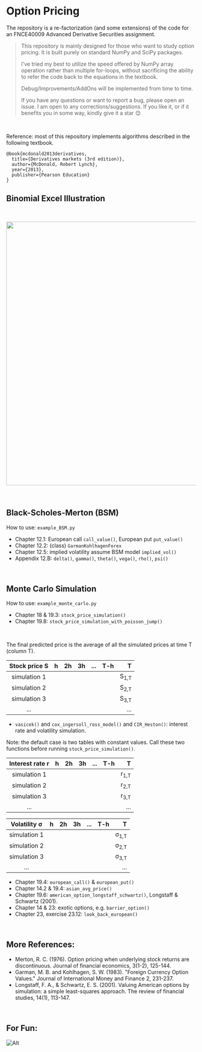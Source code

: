 # Option Pricing
The repository is a re-factorization (and some extensions) of the code for an FNCE40009 Advanced Derivative Securities assignment.
> This repository is mainly designed for those who want to study option pricing.
> It is built purely on standard NumPy and SciPy packages.
>
> I've tried my best to utilize the speed offered by NumPy array operation rather than multiple for-loops, 
> without sacrificing the ability to refer the code back to the equations in the textbook.
>
> Debug/Improvements/AddOns will be implemented from time to time.
>
> If you have any questions or want to report a bug, please open an issue. I am open to any corrections/suggestions.
> If you like it, or if it benefits you in some way, kindly give it a star 😊

<br/>

Reference: most of this repository implements algorithms described in the following textbook.
```
@book{mcdonald2013derivatives,
  title={Derivatives markets (3rd edition)},
  author={McDonald, Robert Lynch},
  year={2013},
  publisher={Pearson Education}
}
```

## Binomial Excel Illustration

<br/>

<p align="center">
    <img width="700px" src="./binomial_excel/binomial_illustration.png">
</p>

<br/>

## Black-Scholes-Merton (BSM)
How to use: `example_BSM.py`
 * Chapter 12.1: European call `call_value()`, European put `put_value()`
 * Chapter 12.2: (class) `GarmanKohlhagenForex`
 * Chapter 12.5: implied volatility assume BSM model `implied_vol()`
 * Appendix 12.B: `delta()`, `gamma()`, `theta()`, `vega()`, `rho()`, `psi()`

<br/>


## Monte Carlo Simulation
How to use: `example_monte_carlo.py`
* Chapter 18 & 19.3: `stock_price_simulation()`
* Chapter 19.8: `stock_price_simulation_with_poisson_jump()`

<br/>

The final predicted price is the average of all the simulated prices at time T (column T).

| Stock price S | h | 2h  | 3h | ... |T-h|                T |
|:-------------:|:---------:| -----:| -----:| -----:| -----:|-----------------:|
| simulation 1  |   |   |  |  |  |  S<sub>1,T</sub> |
| simulation 2  |   |   |  |  |  |  S<sub>2,T</sub> |
| simulation 3  |   |   |  |  |  |  S<sub>3,T</sub> |
|      ...      |   |   |  |  |  |              ... |

* `vasicek()` and `cox_ingersoll_ross_model()` and `CIR_Heston()`: interest rate and volatility simulation.

Note: the default case is two tables with constant values. Call these two functions 
before running `stock_price_simulation()`.

| Interest rate r | h | 2h  | 3h | ... |T-h|               T |
| :---------: |:---------:| -----:| -----:| -----:| -----:|----------------:|
| simulation 1 |   |   |  |  |  | r<sub>1,T</sub> |
| simulation 2 |   |   |  |  |  | r<sub>2,T</sub> |
| simulation 3 |   |   |  |  |  | r<sub>3,T</sub> |
| ... |   |   |  |  |  |             ... |

| Volatility &sigma; | h | 2h  | 3h | ... |T-h|                     T |
|:------------------:|:---------:| -----:| -----:| -----:| -----:|----------------------:|
|    simulation 1    |   |   |  |  |  | &sigma;<sub>1,T</sub> |
|    simulation 2    |   |   |  |  |  | &sigma;<sub>2,T</sub> |
|    simulation 3    |   |   |  |  |  | &sigma;<sub>3,T</sub> |
|        ...         |   |   |  |  |  |                   ... |

* Chapter 19.4: `european_call()` & `european_put()`
* Chapter 14.2 & 19.4: `asian_avg_price()`
* Chapter 19.6: `american_option_longstaff_schwartz()`, Longstaff & Schwartz (2001).
* Chapter 14 & 23: exotic options, e.g. `barrier_option()`
* Chapter 23, exercise 23.12: `look_back_european()`

<br/>

## More References:
* Merton, R. C. (1976). Option pricing when underlying stock returns are discontinuous. Journal of financial economics, 3(1-2), 125-144.
* Garman, M. B. and Kohlhagen, S. W. (1983). "Foreign Currency Option Values." Journal of International Money and Finance 2, 231-237.
* Longstaff, F. A., & Schwartz, E. S. (2001). Valuing American options by simulation: a simple least-squares approach. The review of financial studies, 14(1), 113-147.

<br/>

## For Fun:
![Alt](https://repobeats.axiom.co/api/embed/b002e14d33548265f332c023aa55c9df8ee9e6c1.svg "Repobeats analytics image")
